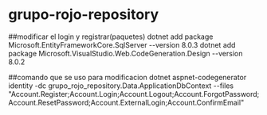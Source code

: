 # grupo-rojo-repository


##modificar el login y registrar(paquetes)
dotnet add package Microsoft.EntityFrameworkCore.SqlServer --version 8.0.3
dotnet add package Microsoft.VisualStudio.Web.CodeGeneration.Design --version 8.0.2

##comando que se uso para modificacion
dotnet aspnet-codegenerator identity -dc grupo_rojo_repository.Data.ApplicationDbContext --files "Account.Register;Account.Login;Account.Logout;Account.ForgotPassword;Account.ResetPassword;Account.ExternalLogin;Account.ConfirmEmail"

